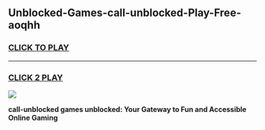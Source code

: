 
## Unblocked-Games-call-unblocked-Play-Free-aoqhh
<h3>
<a href="https://premium76.site?title=call-unblocked&ref=21A">CLICK TO PLAY</a></h3>
<hr>

<h3>
<a href="https://premium76.site?title=call-unblocked&ref=21A">CLICK 2 PLAY</a>
  
</h3>

<a href="https://premium76.site?title=call-unblocked&ref=21A"><img src="https://clearcache.store/games.png"></a>


**call-unblocked games unblocked: Your Gateway to Fun and Accessible Online Gaming**
